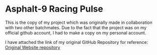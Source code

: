 # Asphalt-9 Racing Pulse
This is the copy of my project which was originally made in collaboration with two other batchmates. Due to the fact that the project was on my official github account, I had to make a copy on my personal account.

I have attached the link of my original GitHub Repository for reference:
[Original Website repository](https://github.com/Tiya03/CS102-LAB-3.github.io.git)
